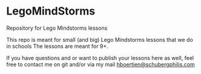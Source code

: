 # LegoMindStorms
Repository for Lego Mindstorms lessons

This repo is meant for small (and big) Lego Mindstorms lessons that we do in schools 
The lessons are meant for 9+.

If you have questions and or want to publish your lessons here as well, feel free to contact me on git and/or via my mail hboertien@schubergphilis.com
